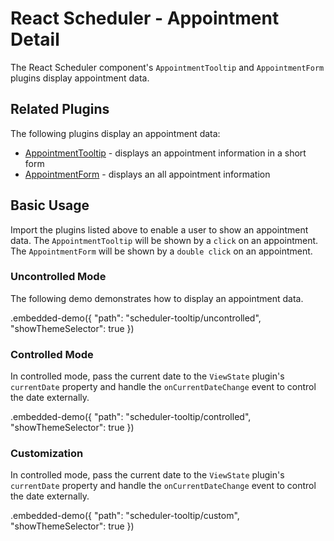 # React Scheduler - Appointment Detail

The React Scheduler component's `AppointmentTooltip` and `AppointmentForm` plugins display appointment data.

## Related Plugins

The following plugins display an appointment data:

- [AppointmentTooltip](../reference/appointment-tooltip.md) - displays an appointment information in a short form
- [AppointmentForm](../reference/apppointment-form.md) - displays an all appointment information

## Basic Usage

Import the plugins listed above to enable a user to show an appointment data. The `AppointmentTooltip` will be shown by a `click` on an appointment. The `AppointmentForm` will be shown by a `double click` on an appointment.

### Uncontrolled Mode

The following demo demonstrates how to display an appointment data.

.embedded-demo({ "path": "scheduler-tooltip/uncontrolled", "showThemeSelector": true })

### Controlled Mode

In controlled mode, pass the current date to the `ViewState` plugin's `currentDate` property and handle the `onCurrentDateChange` event to control the date externally.

.embedded-demo({ "path": "scheduler-tooltip/controlled", "showThemeSelector": true })

### Customization

In controlled mode, pass the current date to the `ViewState` plugin's `currentDate` property and handle the `onCurrentDateChange` event to control the date externally.

.embedded-demo({ "path": "scheduler-tooltip/custom", "showThemeSelector": true })
